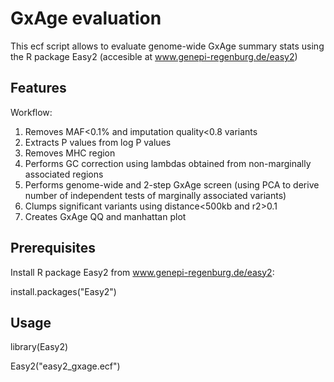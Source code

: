 # GxAge evaluation

This ecf script allows to evaluate genome-wide GxAge summary stats using the R package Easy2 (accesible at www.genepi-regenburg.de/easy2)

## Features
Workflow: 
1) Removes MAF<0.1% and imputation quality<0.8 variants
2) Extracts P values from log P values
3) Removes MHC region
4) Performs GC correction using lambdas obtained from non-marginally associated regions
5) Performs genome-wide and 2-step GxAge screen (using PCA to derive number of independent tests of marginally associated variants)
6) Clumps significant variants using distance<500kb and r2>0.1
7) Creates GxAge QQ and manhattan plot

## Prerequisites

Install R package Easy2 from www.genepi-regenburg.de/easy2: 

install.packages("Easy2")

## Usage

library(Easy2)

Easy2("easy2_gxage.ecf")


